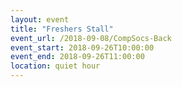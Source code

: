 ```yaml
---
layout: event
title: "Freshers Stall"
event_url: /2018-09-08/CompSocs-Back
event_start: 2018-09-26T10:00:00
event_end: 2018-09-26T11:00:00
location: quiet hour
---
```

